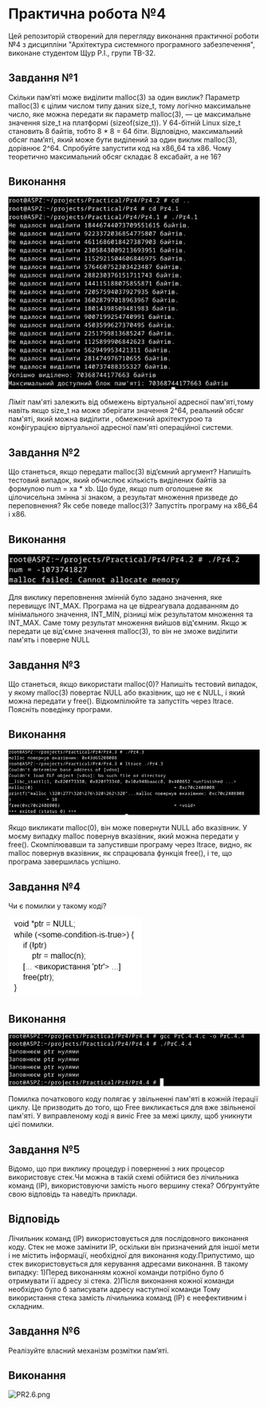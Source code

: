 # Практична робота №4
Цей репозиторій cтворений для перегляду виконання практичної роботи №4 з дисципліни "Архітектура системного програмного забезпечення", виконане студентом Щур Р.І., групи ТВ-32.

## Завдання №1
Скільки пам’яті може виділити malloc(3) за один виклик?
Параметр malloc(3) є цілим числом типу даних size_t, тому логічно максимальне число, яке можна передати як параметр malloc(3), — це максимальне значення size_t на платформі (sizeof(size_t)). У 64-бітній Linux size_t становить 8 байтів, тобто 8 * 8 = 64 біти. Відповідно, максимальний обсяг пам’яті, який може бути виділений за один виклик malloc(3), дорівнює 2^64. Спробуйте запустити код на x86_64 та x86. Чому теоретично максимальний обсяг складає 8 ексабайт, а не 16?
## Виконання
![Pr4.1.png](Pr4.1.png)

Ліміт пам'яті залежить від обмежень віртуальної адресної пам'яті,тому навіть якщо size_t на  може зберігати значення 2^64, реальний обсяг пам'яті, який можна виділити , обмежений архітектурою та конфігурацією віртуальної адресної пам'яті операційної системи.

## Завдання №2
Що станеться, якщо передати malloc(3) від’ємний аргумент? Напишіть тестовий випадок, який обчислює кількість виділених байтів за формулою num = xa * xb. Що буде, якщо num оголошене як цілочисельна змінна зі знаком, а результат множення призведе до переповнення? Як себе поведе malloc(3)? Запустіть програму на x86_64 і x86.

## Виконання
![Pr4.2.png](Pr4.2.png)

Для виклику переповнення змінній було задано значення, яке перевищує INT_MAX. Програма на це відреагувала додаванням до мінімального значення, INT_MIN, різниці між результатом множення та INT_MAX. Саме тому результат множення вийшов від'ємним. Якщо ж передати це від'ємне значення malloc(3), то він не зможе виділити пам'ять і поверне NULL
## Завдання №3
Що станеться, якщо використати malloc(0)? Напишіть тестовий випадок, у якому malloc(3) повертає NULL або вказівник, що не є NULL, і який можна передати у free(). Відкомпілюйте та запустіть через ltrace. Поясніть поведінку програми.

## Виконання
![Pr4.3.png](Pr4.3.png)

Якщо викликати malloc(0), він може повернути NULL або вказівник. У моєму випадку malloc повернув вказівник, який можна передати у free(). Скомпілювавши та запустивши програму через ltrace, видно, як malloc повернув вказівник, як спрацювала функція free(), і те, що програма завершилась успішно.

## Завдання №4
Чи є помилки у такому коді?

![PH.png](PH.png)


## Виконання
![Pr4.4.png](Pr4.4.png)

Помилка початкового коду полягає у звільненні пам'яті в кожній ітерації циклу. Це призводить до того, що Free викликається для вже звільненої пам'яті. У виправленому коді я виніс Free за межі циклу, щоб уникнути цієї помилки.
## Завдання №5
Відомо, що при виклику процедур і поверненні з них процесор
використовує стек.Чи можна в такій схемі обійтися без лічильника команд
(IP), використовуючи замість нього вершину стека? Обґрунтуйте свою
відповідь та наведіть приклади.

## Відповідь
Лічильник команд (IP) використовується для послідовного виконання коду. Стек не може замінити IP, оскільки він призначений для іншої мети і не містить інформації, необхідної для виконання коду.Припустимо, що стек використовується для керування адресами виконання. В такому випадку:
1)Перед виконанням кожної команди потрібно було б отримувати її адресу зі стека.
2)Після виконання кожної команди необхідно було б записувати адресу наступної команди
Тому використання стека замість лічильника команд (IP) є неефективним і складним.

## Завдання №6
Реалізуйте власний механізм розмітки пам’яті.

## Виконання
![PR2.6.png](PR2.6.png)

